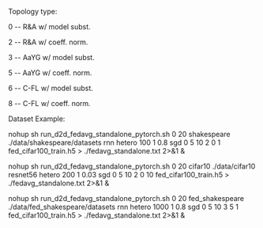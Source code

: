 Topology type: 

0 -- R\&A w/ model subst.

2 -- R\&A w/ coeff. norm.

3 -- AaYG w/ model subst.

5 -- AaYG w/ coeff. norm.

6 -- C-FL w/ model subst.

8 -- C-FL w/ coeff. norm.



Dataset Example: 

nohup sh run_d2d_fedavg_standalone_pytorch.sh 0 20 shakespeare ./data/shakespeare/datasets rnn hetero 100 1 0.8 sgd 0 5 10 2 0 1 fed_cifar100_train.h5 > ./fedavg_standalone.txt 2>&1 &

nohup sh run_d2d_fedavg_standalone_pytorch.sh 0 20 cifar10 ./data/cifar10 resnet56 hetero 200 1 0.03 sgd 0 5 10 2 0 10 fed_cifar100_train.h5 > ./fedavg_standalone.txt 2>&1 &

nohup sh run_d2d_fedavg_standalone_pytorch.sh 0 20 fed_shakespeare ./data/fed_shakespeare/datasets rnn hetero 1000 1 0.8 sgd 0 5 10 3 5 1 fed_cifar100_train.h5 > ./fedavg_standalone.txt 2>&1 &
